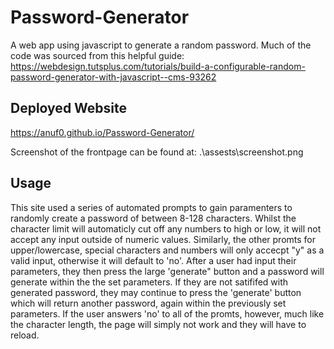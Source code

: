 # Password-Generator
A web app using javascript to generate a random password.
Much of the code was sourced from this helpful guide:
https://webdesign.tutsplus.com/tutorials/build-a-configurable-random-password-generator-with-javascript--cms-93262

## Deployed Website
https://anuf0.github.io/Password-Generator/

Screenshot of the frontpage can be found at:
.\assests\screenshot.png

##  Usage
This site used a series of automated prompts to gain paramenters to randomly create a password of between 8-128 characters. Whilst the character limit will automaticly cut off any numbers to high or low, it will not accept any input outside of numeric values.
Similarly, the other promts for upper/lowercase, special characters and numbers will only accecpt "y" as a valid input, otherwise it will default to 'no'.
After a user had input their parameters, they then press the large 'generate" button and a password will generate within the the set parameters. If they are not satififed with generated password, they may continue to press the 'generate' button which will return another password, again within the previously set parameters. If the user answers 'no' to all of the promts, however, much like the character length, the page will simply not work and they will have to reload.